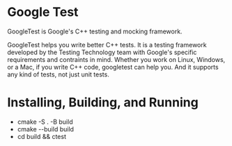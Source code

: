 # Google Test

GoogleTest is Google's C++ testing and mocking framework.   

GoogleTest helps you write better C++ tests. It is a testing framework developed by the Testing Technology team with Google's specific requirements and contraints in mind. Whether you work on Linux, Windows, or a Mac, if you write C++ code, googletest can help you. And it supports any kind of tests, not just unit tests. 

# Installing, Building, and Running

 - cmake -S . -B build
 - cmake --build build
 - cd build && ctest
